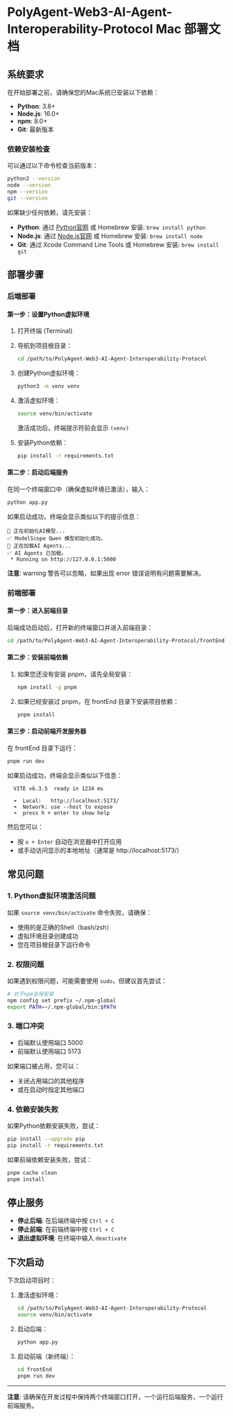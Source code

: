 # PolyAgent-Web3-AI-Agent-Interoperability-Protocol Mac 部署文档

## 系统要求

在开始部署之前，请确保您的Mac系统已安装以下依赖：

- **Python**: 3.8+
- **Node.js**: 16.0+
- **npm**: 8.0+
- **Git**: 最新版本

### 依赖安装检查

可以通过以下命令检查当前版本：

```bash
python3 --version
node --version
npm --version
git --version
```

如果缺少任何依赖，请先安装：

- **Python**: 通过 [Python官网](https://www.python.org/) 或 Homebrew 安装: `brew install python`
- **Node.js**: 通过 [Node.js官网](https://nodejs.org/) 或 Homebrew 安装: `brew install node`
- **Git**: 通过 Xcode Command Line Tools 或 Homebrew 安装: `brew install git`

## 部署步骤

### 后端部署

#### 第一步：设置Python虚拟环境

1. 打开终端 (Terminal)
2. 导航到项目根目录：
   ```bash
   cd /path/to/PolyAgent-Web3-AI-Agent-Interoperability-Protocol
   ```

3. 创建Python虚拟环境：
   ```bash
   python3 -m venv venv
   ```

4. 激活虚拟环境：
   ```bash
   source venv/bin/activate
   ```
   
   激活成功后，终端提示符前会显示 `(venv)`

5. 安装Python依赖：
   ```bash
   pip install -r requirements.txt
   ```

#### 第二步：启动后端服务

在同一个终端窗口中（确保虚拟环境已激活），输入：

```bash
python app.py
```

如果启动成功，终端会显示类似以下的提示信息：
```
🧠 正在初始化AI模型...
✅ ModelScope Qwen 模型初始化成功。
🤖 正在加载AI Agents...
✅ AI Agents 已加载。
 * Running on http://127.0.0.1:5000
```

**注意**: warning 警告可以忽略，如果出现 error 错误说明有问题需要解决。

### 前端部署

#### 第一步：进入前端目录

后端成功启动后，打开新的终端窗口并进入前端目录：

```bash
cd /path/to/PolyAgent-Web3-AI-Agent-Interoperability-Protocol/frontEnd
```

#### 第二步：安装前端依赖

1. 如果您还没有安装 pnpm，请先全局安装：
   ```bash
   npm install -g pnpm
   ```

2. 如果已经安装过 pnpm，在 frontEnd 目录下安装项目依赖：
   ```bash
   pnpm install
   ```

#### 第三步：启动前端开发服务器

在 frontEnd 目录下运行：

```bash
pnpm run dev
```

如果启动成功，终端会显示类似以下信息：
```
  VITE v6.3.5  ready in 1234 ms

  ➜  Local:   http://localhost:5173/
  ➜  Network: use --host to expose
  ➜  press h + enter to show help
```

然后您可以：
- 按 `o + Enter` 自动在浏览器中打开应用
- 或手动访问显示的本地地址（通常是 http://localhost:5173/）

## 常见问题

### 1. Python虚拟环境激活问题

如果 `source venv/bin/activate` 命令失败，请确保：
- 使用的是正确的Shell（bash/zsh）
- 虚拟环境目录创建成功
- 您在项目根目录下运行命令

### 2. 权限问题

如果遇到权限问题，可能需要使用 `sudo`，但建议首先尝试：
```bash
# 对于npm全局安装
npm config set prefix ~/.npm-global
export PATH=~/.npm-global/bin:$PATH
```

### 3. 端口冲突

- 后端默认使用端口 5000
- 前端默认使用端口 5173

如果端口被占用，您可以：
- 关闭占用端口的其他程序
- 或在启动时指定其他端口

### 4. 依赖安装失败

如果Python依赖安装失败，尝试：
```bash
pip install --upgrade pip
pip install -r requirements.txt
```

如果前端依赖安装失败，尝试：
```bash
pnpm cache clean
pnpm install
```

## 停止服务

- **停止后端**: 在后端终端中按 `Ctrl + C`
- **停止前端**: 在前端终端中按 `Ctrl + C`
- **退出虚拟环境**: 在终端中输入 `deactivate`

## 下次启动

下次启动项目时：

1. 激活虚拟环境：
   ```bash
   cd /path/to/PolyAgent-Web3-AI-Agent-Interoperability-Protocol
   source venv/bin/activate
   ```

2. 启动后端：
   ```bash
   python app.py
   ```

3. 启动前端（新终端）：
   ```bash
   cd frontEnd
   pnpm run dev
   ```

---

**注意**: 请确保在开发过程中保持两个终端窗口打开，一个运行后端服务，一个运行前端服务。 